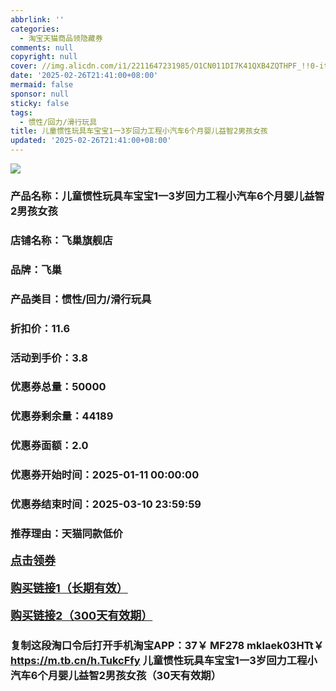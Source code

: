 ```yaml
---
abbrlink: ''
categories:
  - 淘宝天猫商品领隐藏券
comments: null
copyright: null
cover: //img.alicdn.com/i1/2211647231985/O1CN011DI7K41QXB4ZQTHPF_!!0-item_pic.jpg
date: '2025-02-26T21:41:00+08:00'
mermaid: false
sponsor: null
sticky: false
tags:
  - 惯性/回力/滑行玩具
title: 儿童惯性玩具车宝宝1一3岁回力工程小汽车6个月婴儿益智2男孩女孩
updated: '2025-02-26T21:41:00+08:00'
--- 
```


![](//img.alicdn.com/i1/2211647231985/O1CN011DI7K41QXB4ZQTHPF_!!0-item_pic.jpg)

### 产品名称：儿童惯性玩具车宝宝1一3岁回力工程小汽车6个月婴儿益智2男孩女孩
### 店铺名称：飞巢旗舰店
### 品牌：飞巢
### 产品类目：惯性/回力/滑行玩具
### 折扣价：11.6
### 活动到手价：3.8
### 优惠券总量：50000
### 优惠券剩余量：44189
### 优惠券面额：2.0
### 优惠券开始时间：2025-01-11 00:00:00	
### 优惠券结束时间：2025-03-10 23:59:59	
### 推荐理由：天猫同款低价

<p style="font-size: 18px; font-weight: bold;">
  <a href="https://uland.taobao.com/coupon/edetail?e=sx55M1c5AGqlhHvvyUNXZfh8CuWt5YH5OVuOuRD5gLJMmdsrkidbOUV9IBA4kmjLGQ606e3YLKv9UgPFJOmihRZ1MjqNPceURy1LVr86Pm32O5Di1jxathQG7iKbphmn98%2BUAR%2FldJn0TcIixZTmmAcY88rbnPan2cFY6qAkBQtBJFJ%2BvjUN8k6NlTVIQC3HPCObv5cCtctPc39vTzcAEdG%2BGKMwuFyvaDx4bJh%2FRqz63CJspjYZaskwIZqZ4SaN2zYeKVToF1Z2RAmxaonn0fS8c21g0f8SEtRJbimks1NbWTx8DVnx%2B4haoyw4w5GPlWR%2FeghaMtlVbrKqp4Yn8g%3D%3D&traceId=2166d8db17407296732636749d133b&union_lens=lensId%3AOPT%401740729689%4021334a52_0e6f_1954b9323b3_e893%4001%40eyJmbG9vcklkIjo3MzM1NH0ie" target="_blank">点击领券</a>
</p>
<p style="font-size: 18px; font-weight: bold;">
  <a href="https://s.click.taobao.com/t?e=m%3D2%26s%3DlAstnWRKfT5w4vFB6t2Z2ueEDrYVVa64K7Vc7tFgwiHjf2vlNIV67kkfnVn6TwKdghoTQriFyXz3ID%2FV1RqsF4wnCJeELi4I%2FIEn%2BS1IjHAB0ghlTd7WlZVm%2FOAUUFw71qrpxiwMoCNxc1AtbZGVS8g2APKBVtTvtgyjGxuL2mTNEPXytV9ALtCLThlbPuuZLb93Df8fOzi1ybvXT8NyUs8DnF1Y0Ay1MWky2Ls5QlerSILM5QSp0U7ntbLX2iHFOxF0SV9FsTqjO9AJYjY8CXJ%2BwEVkOqHFdMoiBWPQmtLlQkhvP4iJSs%2BzK1ndoU9q" target="_blank">购买链接1（长期有效）</a>
</p>
<p style="font-size: 18px; font-weight: bold;">
  <a href="https://s.click.taobao.com/kwLvOYs" target="_blank">购买链接2（300天有效期）</a>
</p>

### 复制这段淘口令后打开手机淘宝APP：37￥ MF278 mkIaek03HTt￥ https://m.tb.cn/h.TukcFfy  儿童惯性玩具车宝宝1一3岁回力工程小汽车6个月婴儿益智2男孩女孩（30天有效期）
